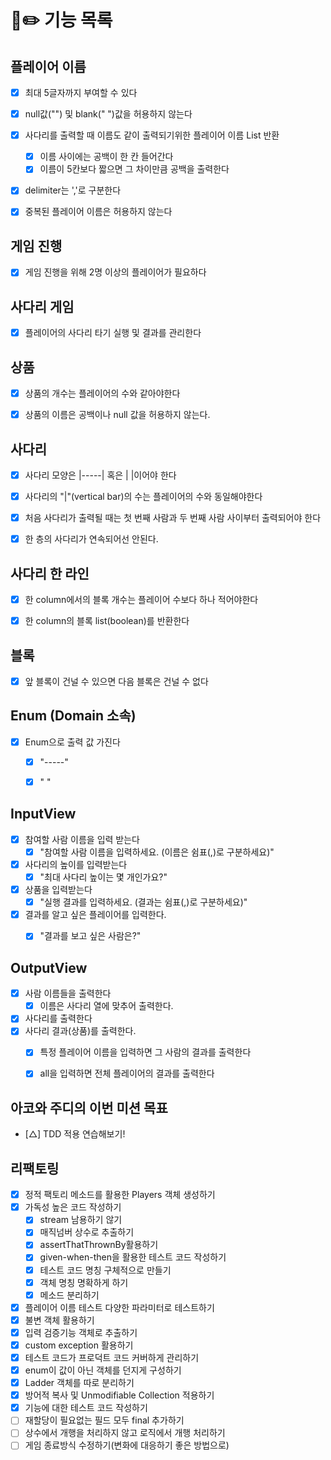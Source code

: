 #  🎒✏️ 기능 목록 

## 플레이어 이름
- [x] 최대 5글자까지 부여할 수 있다
- [x] null값("") 및 blank(" ")값을 허용하지 않는다
- [x] 사다리를 출력할 때 이름도 같이 출력되기위한 플레이어 이름 List 반환
  - [x] 이름 사이에는 공백이 한 칸 들어간다
  - [x] 이름이 5칸보다 짧으면 그 차이만큼 공백을 출력한다 
- [x] delimiter는 ','로 구분한다
- [x] 중복된 플레이어 이름은 허용하지 않는다


## 게임 진행
- [x] 게임 진행을 위해 2명 이상의 플레이어가 필요하다


## 사다리 게임
- [x] 플레이어의 사다리 타기 실행 및 결과를 관리한다


## 상품
- [x] 상품의 개수는 플레이어의 수와 같아야한다
- [x] 상품의 이름은 공백이나 null 값을 허용하지 않는다.


## 사다리
- [x] 사다리 모양은 |-----| 혹은 |     |이어야 한다 
- [x] 사다리의 "|"(vertical bar)의 수는 플레이어의 수와 동일해야한다
- [x] 처음 사다리가 출력될 때는 첫 번째 사람과 두 번째 사람 사이부터 출력되어야 한다
- [x] 한 층의 사다리가 연속되어선 안된다.


## 사다리 한 라인
- [x] 한 column에서의 블록 개수는 플레이어 수보다 하나 적어야한다
- [x] 한 column의 블록 list(boolean)를 반환한다


## 블록
- [x] 앞 블록이 건널 수 있으면 다음 블록은 건널 수 없다


## Enum (Domain 소속)
- [x] Enum으로 출력 값 가진다
  - [x] "-----"
  - [x] "     "


## InputView
- [x] 참여할 사람 이름을 입력 받는다
  - [x] "참여할 사람 이름을 입력하세요. (이름은 쉼표(,)로 구분하세요)"
- [x] 사다리의 높이를 입력받는다
  - [x] "최대 사다리 높이는 몇 개인가요?"
- [x] 상품을 입력받는다
  - [x] "실행 결과를 입력하세요. (결과는 쉼표(,)로 구분하세요)"
- [x] 결과를 알고 싶은 플레이어를 입력한다.
  - [x] "결과를 보고 싶은 사람은?"


## OutputView
- [x] 사람 이름들을 출력한다
  - [x] 이름은 사다리 열에 맞추어 출력한다.
- [x] 사다리를 출력한다
- [x] 사다리 결과(상품)를 출력한다.
  - [x] 특정 플레이어 이름을 입력하면 그 사람의 결과를 출력한다
  - [x] all을 입력하면 전체 플레이어의 결과를 출력한다


## 아코와 주디의 이번 미션 목표
- [△] TDD 적용 연습해보기!


## 리팩토링
- [x] 정적 팩토리 메소드를 활용한 Players 객체 생성하기
- [x] 가독성 높은 코드 작성하기
  - [x] stream 남용하기 않기
  - [x] 매직넘버 상수로 추출하기
  - [x] assertThatThrownBy활용하기
  - [x] given-when-then을 활용한 테스트 코드 작성하기
  - [x] 테스트 코드 명칭 구체적으로 만들기
  - [x] 객체 명칭 명확하게 하기
  - [x] 메소드 분리하기
- [x] 플레이어 이름 테스트 다양한 파라미터로 테스트하기
- [x] 불변 객체 활용하기
- [x] 입력 검증기능 객체로 추출하기
- [x] custom exception 활용하기 
- [x] 테스트 코드가 프로덕트 코드 커버하게 관리하기
- [x] enum이 값이 아닌 객체를 던지게 구성하기
- [x] Ladder 객체를 따로 분리하기 
- [x] 방어적 복사 및 Unmodifiable Collection 적용하기
- [x] 기능에 대한 테스트 코드 작성하기
- [ ] 재할당이 필요없는 필드 모두 final 추가하기
- [ ] 상수에서 개행을 처리하지 않고 로직에서 개행 처리하기
- [ ] 게임 종료방식 수정하기(변화에 대응하기 좋은 방법으로)
